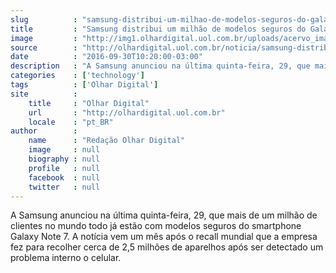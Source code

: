 ```yaml
---
slug          : "samsung-distribui-um-milhao-de-modelos-seguros-do-galaxy-note-7"
title         : "Samsung distribui um milhão de modelos seguros do Galaxy Note 7"
image         : "http://img1.olhardigital.uol.com.br/uploads/acervo_imagens/2016/09/20160919165801_660_420.jpg"
source        : "http://olhardigital.uol.com.br/noticia/samsung-distribui-um-milhao-de-modelos-seguros-do-galaxy-note-7/62622"
date          : "2016-09-30T10:20:00-03:00"
description   : "A Samsung anunciou na última quinta-feira, 29, que mais de um milhão de clientes no mundo todo já estão com modelos seguros do smartphone Galaxy Note 7. A notícia vem um mês após o recall mundial que a empresa fez para recolher cerca de 2,5 milhões de aparelhos após ser detectado um problema interno o celular."
categories    : ['technology']
tags          : ['Olhar Digital']
site          :
    title     : "Olhar Digital"
    url       : "http://olhardigital.uol.com.br"
    locale    : "pt_BR"
author        :
    name      : "Redação Olhar Digital"
    image     : null
    biography : null
    profile   : null
    facebook  : null
    twitter   : null
---
```


A Samsung anunciou na última quinta-feira, 29, que mais de um milhão de clientes no mundo todo já estão com modelos seguros do smartphone Galaxy Note 7. A notícia vem um mês após o recall mundial que a empresa fez para recolher cerca de 2,5 milhões de aparelhos após ser detectado um problema interno o celular.
